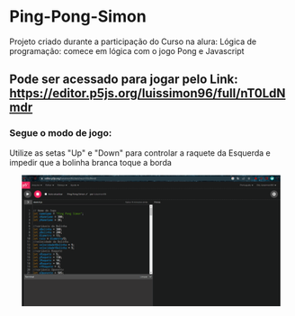 # Ping-Pong-Simon
Projeto criado durante a participação do Curso na alura: Lógica de programação: comece em lógica com o jogo Pong e Javascript

## Pode ser acessado para jogar pelo Link: https://editor.p5js.org/luissimon96/full/nT0LdNmdr

### Segue o modo de jogo:
Utilize as setas "Up" e "Down" para controlar a raquete da Esquerda e impedir que a bolinha branca toque a borda

<p align="center">
    <img width="460" heigth="300" src="src/assets/to_readme/pingPongSimon.gif">
</p>